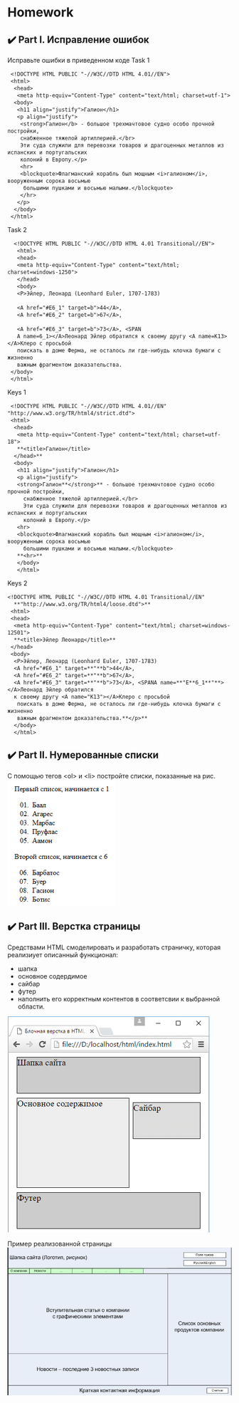 Homework
========

:heavy_check_mark: Part I. Исправление ошибок 
-----------------------------

Исправьте ошибки в приведенном коде
Task 1
```
 <!DOCTYPE HTML PUBLIC "-//W3C//DTD HTML 4.01//EN">
 <html>
  <head>
   <meta http-equiv="Content-Type" content="text/html; charset=utf-1">
  <body>
   <h11 align="justify">Галион</h1>
   <p align="justify">
    <strong>Галион</b> - большое трехмачтовое судно особо прочной постройки, 
    снабженное тяжелой артиллерией.</br> 
    Эти суда служили для перевозки товаров и драгоценных металлов из испанских и португальских 
    колоний в Европу.</p>
    <hr>
    <blockquote>Флагманский корабль был мощным <i>галионом</i>, вооруженным сорока восьмью
     большими пушками и восьмью малыми.</blockquote>
    </hr>
   </p>
  </body>
 </html>
```

Task 2
```
  <!DOCTYPE HTML PUBLIC "-//W3C//DTD HTML 4.01 Transitional//EN">
   <html>
   <head>
   <meta http-equiv="Content-Type" content="text/html; charset=windows-1250">
   </head>
   <body>
   <P>Эйлер, Леонард (Leonhard Euler, 1707-1783)

   <A href="#E6_1" target=b">44</A>, 
   <A href="#E6_2" target=b">67</A>, 

   <A href="#E6_3" target=b">73</A>, <SPAN
   A name=6_1></A>Леонард Эйлер обратился к своему другу <A name=K13></A>Клеро с просьбой 
   поискать в доме Ферма, не осталось ли где-нибудь клочка бумаги с жизненно 
   важным фрагментом доказательства.
 </body>
 </html>
```





Keys 1
```
 <!DOCTYPE HTML PUBLIC "-//W3C//DTD HTML 4.01//EN" "http://www.w3.org/TR/html4/strict.dtd">
 <html>
  <head>
   <meta http-equiv="Content-Type" content="text/html; charset=utf-18">
   **<title>Галион</title>
  </head>**
  <body>
   <h11 align="justify">Галион</h1>
   <p align="justify">
   <strong>Галион**</strong>** - большое трехмачтовое судно особо прочной постройки, 
     снабженное тяжелой артиллерией.</br>
     Эти суда служили для перевозки товаров и драгоценных металлов из испанских и португальских
     колоний в Европу.</p>
   <hr>
   <blockquote>Флагманский корабль был мощным <i>галионом</i>, вооруженным сорока восьмью
     большими пушками и восьмью малыми.</blockquote>
   **<hr>**
   </body>
   </html> 
```
Keys 2
```
<!DOCTYPE HTML PUBLIC "-//W3C//DTD HTML 4.01 Transitional//EN"
  **"http://www.w3.org/TR/html4/loose.dtd">**
 <html>
 <head>
  <meta http-equiv="Content-Type" content="text/html; charset=windows-12501">
  **<title>Эйлер Леонард</title>**
 </head>
 <body>
  <P>Эйлер, Леонард (Leonhard Euler, 1707-1783)
  <A href="#E6_1" target=**"**b">44</A>,
  <A href="#E6_2" target=**"**b">67</A>,
  <A href="#E6_3" target=**"**b">73</A>, <SPANA name=**"E**6_1**"**></A>Леонард Эйлер обратился 
  к своему другу <A name="K13"></A>Клеро с просьбой
   поискать в доме Ферма, не осталось ли где-нибудь клочка бумаги с жизненно 
   важным фрагментом доказательства.**</p>**
  </body>
  </html>
  ```
  
:heavy_check_mark: Part II. Нумерованные списки
-----------------------------

С помощью тегов \<ol> и \<li> постройте списки, показанные на рис.
![Image alt](https://github.com/SofiiaZ/A-LEVEL/blob/master/HTML/List.bmp)

:heavy_check_mark: Part III. Верстка страницы
-----------------------------

Средствами HTML смоделировать и разработать страничку, которая реализиует описанный функционал:
+ шапка
+ основное содердимое
+ сайбар
+ футер
+ наполнить его корректным контентов в соответсвии к выбранной области.

![Image alt](https://github.com/SofiiaZ/A-LEVEL/blob/master/HTML/Maket.bmp)

Пример реализованной страницы
![Image alt](https://github.com/SofiiaZ/A-LEVEL/blob/master/HTML/PageExample.bmp)
